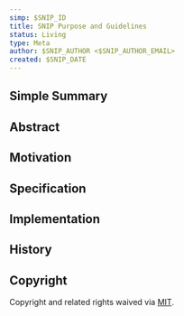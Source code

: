 ```yaml
---
simp: $SNIP_ID
title: SNIP Purpose and Guidelines
status: Living
type: Meta
author: $SNIP_AUTHOR <$SNIP_AUTHOR_EMAIL>
created: $SNIP_DATE
---
```


## Simple Summary

## Abstract

## Motivation

## Specification

## Implementation

## History

## Copyright

Copyright and related rights waived via [MIT](../LICENSE).
